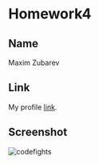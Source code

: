 # Homework4

## Name

Maxim Zubarev


## Link

My profile [link](https://codefights.com/profile/maximzubarev).


## Screenshot

![codefights](https://raw.githubusercontent.com/MaximZubarev/homework-template/feature-homework-4/homework4/screen.png)
